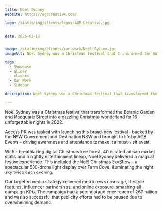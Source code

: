 ```yaml
---
title: Noël Sydney
Website: https://agbcreative.com/

logo: /static/img/clients/logos/AGB-Creative.jpg


date: 2025-03-18


image: /static/img/clients/our-work/Noël-Sydney.jpg
imageAlt: Noël Sydney was a Christmas festival that transformed the Botanic Garden and Macquarie Street into a dazzling Christmas wonderland for 16 unforgettable nights in 2022.

tags:
  - Showcase
  - Slider
  - Clients
  - Our Work
  - Sidebar

description: Noël Sydney was a Christmas festival that transformed the Botanic Garden and Macquarie Street into a dazzling Christmas wonderland for 16 unforgettable nights in 2022.

---
```


Noël Sydney was a Christmas festival that transformed the Botanic Garden and Macquarie Street into a dazzling Christmas wonderland for 16 unforgettable nights in 2022.

Access PR was tasked with launching this brand-new festival – backed by the NSW Government and Destination NSW and brought to life by AGB Events – driving awareness and attendance to make it a must-visit event.

With a breathtaking digital Christmas tree forest, 40 curated artisan market stalls, and a nightly entertainment lineup, Noël Sydney delivered a magical festive experience. This included the Noël Christmas SkyShow – a spectacular 500-drone light display over Farm Cove, illuminating the night sky twice each evening.

Our targeted media strategy delivered metro news coverage, lifestyle features, influencer partnerships, and online exposure, smashing all campaign KPIs. The campaign had a potential audience reach of 267 million and was so successful that publicity efforts had to be paused due to overwhelming demand.

